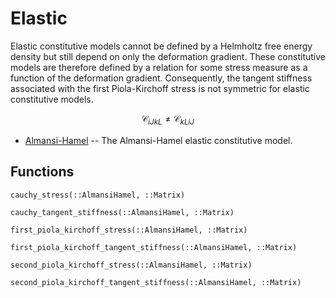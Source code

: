 # Elastic

Elastic constitutive models cannot be defined by a Helmholtz free energy density but still depend on only the deformation gradient.
These constitutive models are therefore defined by a relation for some stress measure as a function of the deformation gradient.
Consequently, the tangent stiffness associated with the first Piola-Kirchoff stress is not symmetric for elastic constitutive models.

```math
\mathcal{C}_{iJkL} \neq \mathcal{C}_{kLiJ}
```

* [Almansi-Hamel](elastic/almansi_hamel.md) -- The Almansi-Hamel elastic constitutive model.

## Functions

```@docs
cauchy_stress(::AlmansiHamel, ::Matrix)
```

```@docs
cauchy_tangent_stiffness(::AlmansiHamel, ::Matrix)
```

```@docs
first_piola_kirchoff_stress(::AlmansiHamel, ::Matrix)
```

```@docs
first_piola_kirchoff_tangent_stiffness(::AlmansiHamel, ::Matrix)
```

```@docs
second_piola_kirchoff_stress(::AlmansiHamel, ::Matrix)
```

```@docs
second_piola_kirchoff_tangent_stiffness(::AlmansiHamel, ::Matrix)
```